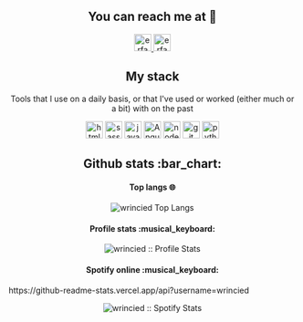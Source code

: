 <h2 align="center">You can reach me at 👾</h2>

<p align="center">


  <a href="https://t.me/wrincied">
    <img src="https://www.vectorlogo.zone/logos/telegram/telegram-icon.svg" 
    alt="erfan telegram profile" height="30" width="30">
  </a>
  
  <a href="https://www.instagram.com/wrincied/">
    <img src="https://www.vectorlogo.zone/logos/instagram/instagram-icon.svg" alt="erfan Instagram Profile" height="30" width="30">
  </a>


<h2 align="center">My stack</h2>

<p align="center">Tools that I use on a daily basis, or that I've used or worked (either much or a bit) with on the past</p>
<p align="center">
  <img src="https://www.vectorlogo.zone/logos/w3_html5/w3_html5-icon.svg" alt="html5" height="30" width="30">

  <img src="https://www.vectorlogo.zone/logos/sass-lang/sass-lang-icon.svg" alt="sass" height="30" width="30">

  <img src="https://www.vectorlogo.zone/logos/javascript/javascript-icon.svg" alt="javascript" height="30" width="30">

  <img src="https://www.vectorlogo.zone/logos/angular/angular-icon.svg" alt="Angular" height="30" width="30">

  <img src="https://www.vectorlogo.zone/logos/nodejs/nodejs-icon.svg" alt="nodejs" height="30" width="30">

  <img src="https://www.vectorlogo.zone/logos/git-scm/git-scm-icon.svg" alt="git" height="30" width="30">
  
  <img src="https://www.vectorlogo.zone/logos/python/python-icon.svg" alt="python" height="30" width="30">
  
</p>

<h2 align="center">Github stats :bar_chart:</h2>


<h4 align="center">Top langs 🌐</h4>

<p align="center"><img src="https://github-readme-stats.vercel.app/api/top-langs/?username=wrincied&langs_count=10&theme=flat&layout=compact" alt="wrincied Top Langs" /></p>

<h4 align="center">Profile stats :musical_keyboard:</h4>

<p align="center"><img src=https://github-readme-stats.vercel.app/api?username=wrincied" alt="wrincied :: Profile Stats" /></p>

<h4 align="center">Spotify online :musical_keyboard:</h4>
https://github-readme-stats.vercel.app/api?username=wrincied

<p align="center"><img src="https://spotify-github-profile.vercel.app/api/view?uid=lmm47doiqh7dzr82vco3r5n85&cover_image=true&theme=default&bar_color=6d24c6&bar_color_cover=true" alt="wrincied :: Spotify Stats" /></p>
